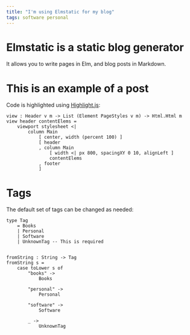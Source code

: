 ```yaml
---
title: "I'm using Elmstatic for my blog"
tags: software personal
---
```


# Elmstatic is a static blog generator

It allows you to write pages in Elm, and blog posts in Markdown. 

# This is an example of a post

Code is highlighted using [Highlight.js](http://highlightjs.org): 

```
view : Header v m -> List (Element PageStyles v m) -> Html.Html m
view header contentElems =
    viewport stylesheet <|
        column Main
            [ center, width (percent 100) ]
            [ header
            , column Main
                [ width <| px 800, spacingXY 0 10, alignLeft ]
                contentElems
            , footer
            ]
```

# Tags 

The default set of tags can be changed as needed: 

```
type Tag
    = Books
    | Personal
    | Software
    | UnknownTag -- This is required


fromString : String -> Tag
fromString s =
    case toLower s of
        "books" ->
            Books

        "personal" ->
            Personal

        "software" ->
            Software

        _ ->
            UnknownTag
```

